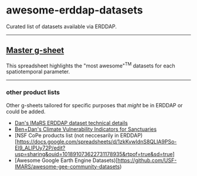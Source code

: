 # awesome-erddap-datasets
Curated list of datasets available via ERDDAP.

--------------------

## [Master g-sheet](https://docs.google.com/spreadsheets/d/10vbzAxnexaF9vXJckQh03fNHWzsFaHNt9YkUmJAfnKo/edit?usp=sharing)
This spreadsheet highlights the "most awesome"<sup>TM</sup> datasets for each spatiotemporal parameter.

-------------------

### other product lists
Other g-sheets tailored for specific purposes that *might* be in ERDDAP or could be added.
* [Dan's IMaRS ERDDAP dataset technical details](https://docs.google.com/spreadsheets/d/18fJk0qeZiis7UMdJ0QjfMAcVJGco2TpqtRMaDSt9rWA/edit?usp=sharing) 
* [Ben+Dan's Climate Vulnerability Indicators for Sanctuaries](https://docs.google.com/spreadsheets/d/1H8JGwdVM5YCZXPhcVLNpSvITlxCraDKUwMVpr_5Rn3Q/edit?usp=sharing)
* [NSF CoPe products list (not neccesarily in ERDDAP)[https://docs.google.com/spreadsheets/d/1zkKvwIdnS8QLIA9PSo-EI9_ALIPUy72P/edit?usp=sharing&ouid=101891073622731178935&rtpof=true&sd=true]
* [Awesome Google Earth Engine Datasets)[https://github.com/USF-IMARS/awesome-gee-community-datasets)
